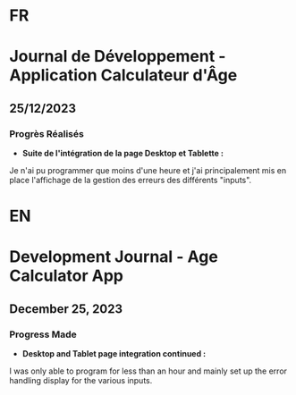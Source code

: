 # FR

# Journal de Développement - Application Calculateur d'Âge

## 25/12/2023

### Progrès Réalisés

- **Suite de l'intégration de la page Desktop et Tablette :**

Je n'ai pu programmer que moins d'une heure et j'ai principalement mis en place l'affichage de la gestion des erreurs des différents "inputs".

# EN

# Development Journal - Age Calculator App

## December 25, 2023

### Progress Made

- **Desktop and Tablet page integration continued :**

I was only able to program for less than an hour and mainly set up the error handling display for the various inputs.

